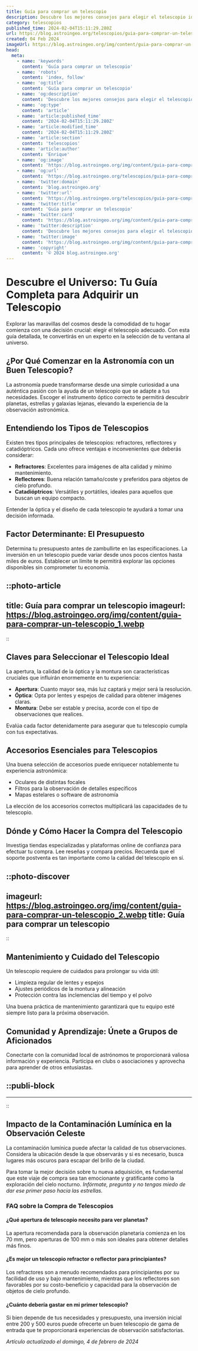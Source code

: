 ```yaml
---
title: Guía para comprar un telescopio
description: Descubre los mejores consejos para elegir el telescopio ideal con nuestra guía práctica. Claridad astronómica al alcance de tu mano.
category: telescopios
published_time: 2024-02-04T15:11:29.280Z
url: https://blog.astroingeo.org/telescopios/guia-para-comprar-un-telescopio
created: 04 Feb 2024
imageUrl: https://blog.astroingeo.org/img/content/guia-para-comprar-un-telescopio_1.webp
head:
  meta:
    - name: 'keywords'
      content: 'Guía para comprar un telescopio'
    - name: 'robots'
      content: 'index, follow'
    - name: 'og:title'
      content: 'Guía para comprar un telescopio'
    - name: 'og:description'
      content: 'Descubre los mejores consejos para elegir el telescopio ideal con nuestra guía práctica. Claridad astronómica al alcance de tu mano.'
    - name: 'og:type'
      content: 'article'
    - name: 'article:published_time'
      content: '2024-02-04T15:11:29.280Z'
    - name: 'article:modified_time'
      content: '2024-02-04T15:11:29.280Z'
    - name: 'article:section'
      content: 'telescopios'
    - name: 'article:author'
      content: 'Enrique'
    - name: 'og:image'
      content: 'https://blog.astroingeo.org/img/content/guia-para-comprar-un-telescopio_1.webp'
    - name: 'og:url'
      content: 'https://blog.astroingeo.org/telescopios/guia-para-comprar-un-telescopio'
    - name: 'twitter:domain'
      content: 'blog.astroingeo.org'
    - name: 'twitter:url'
      content: 'https://blog.astroingeo.org/telescopios/guia-para-comprar-un-telescopio'
    - name: 'twitter:title'
      content: 'Guía para comprar un telescopio'
    - name: 'twitter:card'
      content: 'https://blog.astroingeo.org/img/content/guia-para-comprar-un-telescopio_1.webp'
    - name: 'twitter:description'
      content: 'Descubre los mejores consejos para elegir el telescopio ideal con nuestra guía práctica. Claridad astronómica al alcance de tu mano.'
    - name: 'twitter:image'
      content: 'https://blog.astroingeo.org/img/content/guia-para-comprar-un-telescopio_1.webp'
    - name: 'copyright'
      content: '© 2024 blog.astroingeo.org'
---
```

# Descubre el Universo: Tu Guía Completa para Adquirir un Telescopio

Explorar las maravillas del cosmos desde la comodidad de tu hogar comienza con una decisión crucial: elegir el telescopio adecuado. Con esta guía detallada, te convertirás en un experto en la selección de tu ventana al universo.

## ¿Por Qué Comenzar en la Astronomía con un Buen Telescopio?

La astronomía puede transformarse desde una simple curiosidad a una auténtica pasión con la ayuda de un telescopio que se adapte a tus necesidades. Escoger el instrumento óptico correcto te permitirá descubrir planetas, estrellas y galaxias lejanas, elevando la experiencia de la observación astronómica.

## Entendiendo los Tipos de Telescopios

Existen tres tipos principales de telescopios: refractores, reflectores y catadióptricos. Cada uno ofrece ventajas e inconvenientes que deberás considerar:

- **Refractores**: Excelentes para imágenes de alta calidad y mínimo mantenimiento.
- **Reflectores**: Buena relación tamaño/coste y preferidos para objetos de cielo profundo.
- **Catadióptricos**: Versátiles y portátiles, ideales para aquellos que buscan un equipo compacto.

Entender la óptica y el diseño de cada telescopio te ayudará a tomar una decisión informada.

## Factor Determinante: El Presupuesto

Determina tu presupuesto antes de zambullirte en las especificaciones. La inversión en un telescopio puede variar desde unos pocos cientos hasta miles de euros. Establecer un límite te permitirá explorar las opciones disponibles sin comprometer tu economía.


::photo-article
---
title: Guía para comprar un telescopio
imageurl: https://blog.astroingeo.org/img/content/guia-para-comprar-un-telescopio_1.webp
---
::


## Claves para Seleccionar el Telescopio Ideal

La apertura, la calidad de la óptica y la montura son características cruciales que influirán enormemente en tu experiencia:

- **Apertura**: Cuanto mayor sea, más luz captará y mejor será la resolución.
- **Óptica**: Opta por lentes y espejos de calidad para obtener imágenes claras.
- **Montura**: Debe ser estable y precisa, acorde con el tipo de observaciones que realices.

Evalúa cada factor detenidamente para asegurar que tu telescopio cumpla con tus expectativas.

## Accesorios Esenciales para Telescopios

Una buena selección de accesorios puede enriquecer notablemente tu experiencia astronómica:

- Oculares de distintas focales
- Filtros para la observación de detalles específicos
- Mapas estelares o software de astronomía

La elección de los accesorios correctos multiplicará las capacidades de tu telescopio.

## Dónde y Cómo Hacer la Compra del Telescopio

Investiga tiendas especializadas y plataformas online de confianza para efectuar tu compra. Lee reseñas y compara precios. Recuerda que el soporte postventa es tan importante como la calidad del telescopio en sí.


::photo-discover
---
imageurl: https://blog.astroingeo.org/img/content/guia-para-comprar-un-telescopio_2.webp
title: Guía para comprar un telescopio
---
::


## Mantenimiento y Cuidado del Telescopio

Un telescopio requiere de cuidados para prolongar su vida útil:

- Limpieza regular de lentes y espejos
- Ajustes periódicos de la montura y alineación
- Protección contra las inclemencias del tiempo y el polvo

Una buena práctica de mantenimiento garantizará que tu equipo esté siempre listo para la próxima observación.

## Comunidad y Aprendizaje: Únete a Grupos de Aficionados

Conectarte con la comunidad local de astrónomos te proporcionará valiosa información y experiencia. Participa en clubs o asociaciones y aprovecha para aprender de otros entusiastas.


  ::publi-block
  ---
  ---
  ::
  
  
## Impacto de la Contaminación Lumínica en la Observación Celeste

La contaminación lumínica puede afectar la calidad de tus observaciones. Considera la ubicación desde la que observarás y si es necesario, busca lugares más oscuros para escapar del brillo de la ciudad.

Para tomar la mejor decisión sobre tu nueva adquisición, es fundamental que este viaje de compra sea tan emocionante y gratificante como la exploración del cielo nocturno. *Infórmate, pregunta y no tengas miedo de dar ese primer paso hacia las estrellas.*

### FAQ sobre la Compra de Telescopios

#### ¿Qué apertura de telescopio necesito para ver planetas?

La apertura recomendada para la observación planetaria comienza en los 70 mm, pero aperturas de 100 mm o más son ideales para obtener detalles más finos.

#### ¿Es mejor un telescopio refractor o reflector para principiantes?

Los refractores son a menudo recomendados para principiantes por su facilidad de uso y bajo mantenimiento, mientras que los reflectores son favorables por su costo-beneficio y capacidad para la observación de objetos de cielo profundo.

#### ¿Cuánto debería gastar en mi primer telescopio?

Si bien depende de tus necesidades y presupuesto, una inversión inicial entre 200 y 500 euros puede ofrecerte un buen telescopio de gama de entrada que te proporcionará experiencias de observación satisfactorias.

_Artículo actualizado el domingo, 4 de febrero de 2024_